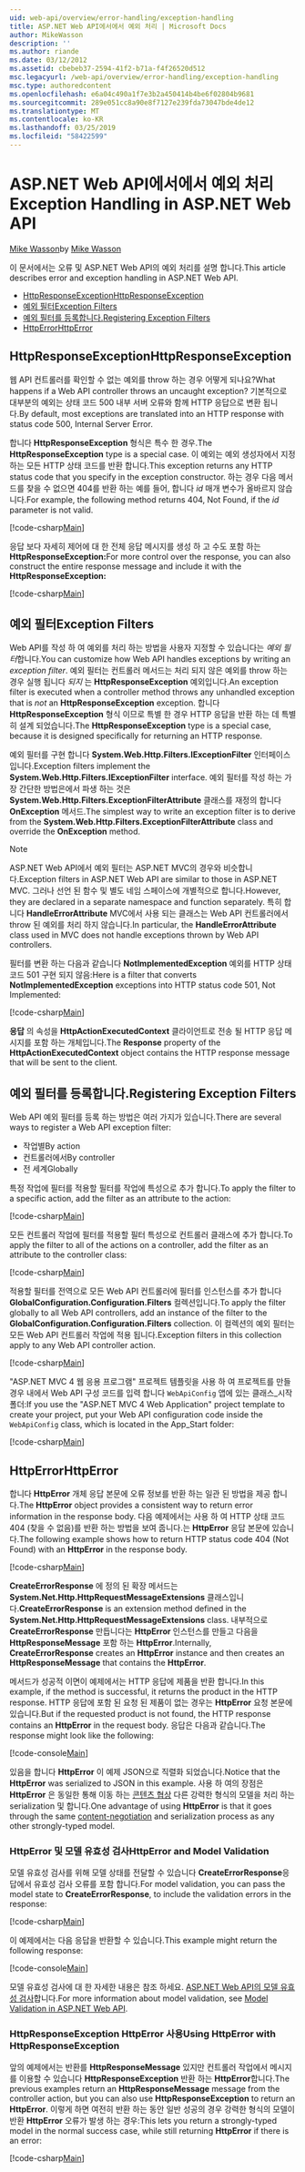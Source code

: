 ```yaml
---
uid: web-api/overview/error-handling/exception-handling
title: ASP.NET Web API에서에서 예외 처리 | Microsoft Docs
author: MikeWasson
description: ''
ms.author: riande
ms.date: 03/12/2012
ms.assetid: cbebeb37-2594-41f2-b71a-f4f26520d512
msc.legacyurl: /web-api/overview/error-handling/exception-handling
msc.type: authoredcontent
ms.openlocfilehash: e6a04c490a1f7e3b2a450414b4be6f02804b9681
ms.sourcegitcommit: 289e051cc8a90e8f7127e239fda73047bde4de12
ms.translationtype: MT
ms.contentlocale: ko-KR
ms.lasthandoff: 03/25/2019
ms.locfileid: "58422599"
---
```

<a name="exception-handling-in-aspnet-web-api"></a><span data-ttu-id="8ae71-102">ASP.NET Web API에서에서 예외 처리</span><span class="sxs-lookup"><span data-stu-id="8ae71-102">Exception Handling in ASP.NET Web API</span></span>
====================
<span data-ttu-id="8ae71-103">[Mike Wasson](https://github.com/MikeWasson)</span><span class="sxs-lookup"><span data-stu-id="8ae71-103">by [Mike Wasson](https://github.com/MikeWasson)</span></span>

<span data-ttu-id="8ae71-104">이 문서에서는 오류 및 ASP.NET Web API의 예외 처리를 설명 합니다.</span><span class="sxs-lookup"><span data-stu-id="8ae71-104">This article describes error and exception handling in ASP.NET Web API.</span></span>

- [<span data-ttu-id="8ae71-105">HttpResponseException</span><span class="sxs-lookup"><span data-stu-id="8ae71-105">HttpResponseException</span></span>](#httpresponserexception)
- [<span data-ttu-id="8ae71-106">예외 필터</span><span class="sxs-lookup"><span data-stu-id="8ae71-106">Exception Filters</span></span>](#exception_filters)
- [<span data-ttu-id="8ae71-107">예외 필터를 등록합니다.</span><span class="sxs-lookup"><span data-stu-id="8ae71-107">Registering Exception Filters</span></span>](#registering_exception_filters)
- [<span data-ttu-id="8ae71-108">HttpError</span><span class="sxs-lookup"><span data-stu-id="8ae71-108">HttpError</span></span>](#httperror)

<a id="httpresponserexception"></a>
## <a name="httpresponseexception"></a><span data-ttu-id="8ae71-109">HttpResponseException</span><span class="sxs-lookup"><span data-stu-id="8ae71-109">HttpResponseException</span></span>

<span data-ttu-id="8ae71-110">웹 API 컨트롤러를 확인할 수 없는 예외를 throw 하는 경우 어떻게 되나요?</span><span class="sxs-lookup"><span data-stu-id="8ae71-110">What happens if a Web API controller throws an uncaught exception?</span></span> <span data-ttu-id="8ae71-111">기본적으로 대부분의 예외는 상태 코드 500 내부 서버 오류와 함께 HTTP 응답으로 변환 됩니다.</span><span class="sxs-lookup"><span data-stu-id="8ae71-111">By default, most exceptions are translated into an HTTP response with status code 500, Internal Server Error.</span></span>

<span data-ttu-id="8ae71-112">합니다 **HttpResponseException** 형식은 특수 한 경우.</span><span class="sxs-lookup"><span data-stu-id="8ae71-112">The **HttpResponseException** type is a special case.</span></span> <span data-ttu-id="8ae71-113">이 예외는 예외 생성자에서 지정 하는 모든 HTTP 상태 코드를 반환 합니다.</span><span class="sxs-lookup"><span data-stu-id="8ae71-113">This exception returns any HTTP status code that you specify in the exception constructor.</span></span> <span data-ttu-id="8ae71-114">하는 경우 다음 메서드를 찾을 수 없으면 404를 반환 하는 예를 들어, 합니다 *id* 매개 변수가 올바르지 않습니다.</span><span class="sxs-lookup"><span data-stu-id="8ae71-114">For example, the following method returns 404, Not Found, if the *id* parameter is not valid.</span></span>

[!code-csharp[Main](exception-handling/samples/sample1.cs)]

<span data-ttu-id="8ae71-115">응답 보다 자세히 제어에 대 한 전체 응답 메시지를 생성 하 고 수도 포함 하는 **HttpResponseException:**</span><span class="sxs-lookup"><span data-stu-id="8ae71-115">For more control over the response, you can also construct the entire response message and include it with the **HttpResponseException:**</span></span> 

[!code-csharp[Main](exception-handling/samples/sample2.cs)]

<a id="exception_filters"></a>
## <a name="exception-filters"></a><span data-ttu-id="8ae71-116">예외 필터</span><span class="sxs-lookup"><span data-stu-id="8ae71-116">Exception Filters</span></span>

<span data-ttu-id="8ae71-117">Web API를 작성 하 여 예외를 처리 하는 방법을 사용자 지정할 수 있습니다는 *예외 필터*합니다.</span><span class="sxs-lookup"><span data-stu-id="8ae71-117">You can customize how Web API handles exceptions by writing an *exception filter*.</span></span> <span data-ttu-id="8ae71-118">예외 필터는 컨트롤러 메서드는 처리 되지 않은 예외를 throw 하는 경우 실행 됩니다 *되지* 는 **HttpResponseException** 예외입니다.</span><span class="sxs-lookup"><span data-stu-id="8ae71-118">An exception filter is executed when a controller method throws any unhandled exception that is *not* an **HttpResponseException** exception.</span></span> <span data-ttu-id="8ae71-119">합니다 **HttpResponseException** 형식 이므로 특별 한 경우 HTTP 응답을 반환 하는 데 특별히 설계 되었습니다.</span><span class="sxs-lookup"><span data-stu-id="8ae71-119">The **HttpResponseException** type is a special case, because it is designed specifically for returning an HTTP response.</span></span>

<span data-ttu-id="8ae71-120">예외 필터를 구현 합니다 **System.Web.Http.Filters.IExceptionFilter** 인터페이스입니다.</span><span class="sxs-lookup"><span data-stu-id="8ae71-120">Exception filters implement the **System.Web.Http.Filters.IExceptionFilter** interface.</span></span> <span data-ttu-id="8ae71-121">예외 필터를 작성 하는 가장 간단한 방법은에서 파생 하는 것은 **System.Web.Http.Filters.ExceptionFilterAttribute** 클래스를 재정의 합니다 **OnException** 메서드.</span><span class="sxs-lookup"><span data-stu-id="8ae71-121">The simplest way to write an exception filter is to derive from the **System.Web.Http.Filters.ExceptionFilterAttribute** class and override the **OnException** method.</span></span>

> [!NOTE]
> <span data-ttu-id="8ae71-122">ASP.NET Web API에서 예외 필터는 ASP.NET MVC의 경우와 비슷합니다.</span><span class="sxs-lookup"><span data-stu-id="8ae71-122">Exception filters in ASP.NET Web API are similar to those in ASP.NET MVC.</span></span> <span data-ttu-id="8ae71-123">그러나 선언 된 함수 및 별도 네임 스페이스에 개별적으로 합니다.</span><span class="sxs-lookup"><span data-stu-id="8ae71-123">However, they are declared in a separate namespace and function separately.</span></span> <span data-ttu-id="8ae71-124">특히 합니다 **HandleErrorAttribute** MVC에서 사용 되는 클래스는 Web API 컨트롤러에서 throw 된 예외를 처리 하지 않습니다.</span><span class="sxs-lookup"><span data-stu-id="8ae71-124">In particular, the **HandleErrorAttribute** class used in MVC does not handle exceptions thrown by Web API controllers.</span></span>


<span data-ttu-id="8ae71-125">필터를 변환 하는 다음과 같습니다 **NotImplementedException** 예외를 HTTP 상태 코드 501 구현 되지 않음:</span><span class="sxs-lookup"><span data-stu-id="8ae71-125">Here is a filter that converts **NotImplementedException** exceptions into HTTP status code 501, Not Implemented:</span></span>

[!code-csharp[Main](exception-handling/samples/sample3.cs)]

<span data-ttu-id="8ae71-126">**응답** 의 속성을 **HttpActionExecutedContext** 클라이언트로 전송 될 HTTP 응답 메시지를 포함 하는 개체입니다.</span><span class="sxs-lookup"><span data-stu-id="8ae71-126">The **Response** property of the **HttpActionExecutedContext** object contains the HTTP response message that will be sent to the client.</span></span>

<a id="registering_exception_filters"></a>
## <a name="registering-exception-filters"></a><span data-ttu-id="8ae71-127">예외 필터를 등록합니다.</span><span class="sxs-lookup"><span data-stu-id="8ae71-127">Registering Exception Filters</span></span>

<span data-ttu-id="8ae71-128">Web API 예외 필터를 등록 하는 방법은 여러 가지가 있습니다.</span><span class="sxs-lookup"><span data-stu-id="8ae71-128">There are several ways to register a Web API exception filter:</span></span>

- <span data-ttu-id="8ae71-129">작업별</span><span class="sxs-lookup"><span data-stu-id="8ae71-129">By action</span></span>
- <span data-ttu-id="8ae71-130">컨트롤러에서</span><span class="sxs-lookup"><span data-stu-id="8ae71-130">By controller</span></span>
- <span data-ttu-id="8ae71-131">전 세계</span><span class="sxs-lookup"><span data-stu-id="8ae71-131">Globally</span></span>

<span data-ttu-id="8ae71-132">특정 작업에 필터를 적용할 필터를 작업에 특성으로 추가 합니다.</span><span class="sxs-lookup"><span data-stu-id="8ae71-132">To apply the filter to a specific action, add the filter as an attribute to the action:</span></span>

[!code-csharp[Main](exception-handling/samples/sample4.cs)]

<span data-ttu-id="8ae71-133">모든 컨트롤러 작업에 필터를 적용할 필터 특성으로 컨트롤러 클래스에 추가 합니다.</span><span class="sxs-lookup"><span data-stu-id="8ae71-133">To apply the filter to all of the actions on a controller, add the filter as an attribute to the controller class:</span></span>

[!code-csharp[Main](exception-handling/samples/sample5.cs)]

<span data-ttu-id="8ae71-134">적용할 필터를 전역으로 모든 Web API 컨트롤러에 필터를 인스턴스를 추가 합니다 **GlobalConfiguration.Configuration.Filters** 컬렉션입니다.</span><span class="sxs-lookup"><span data-stu-id="8ae71-134">To apply the filter globally to all Web API controllers, add an instance of the filter to the **GlobalConfiguration.Configuration.Filters** collection.</span></span> <span data-ttu-id="8ae71-135">이 컬렉션의 예외 필터는 모든 Web API 컨트롤러 작업에 적용 됩니다.</span><span class="sxs-lookup"><span data-stu-id="8ae71-135">Exception filters in this collection apply to any Web API controller action.</span></span>

[!code-csharp[Main](exception-handling/samples/sample6.cs)]

<span data-ttu-id="8ae71-136">"ASP.NET MVC 4 웹 응용 프로그램" 프로젝트 템플릿을 사용 하 여 프로젝트를 만들 경우 내에서 Web API 구성 코드를 입력 합니다 `WebApiConfig` 앱에 있는 클래스\_시작 폴더:</span><span class="sxs-lookup"><span data-stu-id="8ae71-136">If you use the "ASP.NET MVC 4 Web Application" project template to create your project, put your Web API configuration code inside the `WebApiConfig` class, which is located in the App\_Start folder:</span></span>

[!code-csharp[Main](exception-handling/samples/sample7.cs?highlight=5)]

<a id="httperror"></a>
## <a name="httperror"></a><span data-ttu-id="8ae71-137">HttpError</span><span class="sxs-lookup"><span data-stu-id="8ae71-137">HttpError</span></span>

<span data-ttu-id="8ae71-138">합니다 **HttpError** 개체 응답 본문에 오류 정보를 반환 하는 일관 된 방법을 제공 합니다.</span><span class="sxs-lookup"><span data-stu-id="8ae71-138">The **HttpError** object provides a consistent way to return error information in the response body.</span></span> <span data-ttu-id="8ae71-139">다음 예제에서는 사용 하 여 HTTP 상태 코드 404 (찾을 수 없음)를 반환 하는 방법을 보여 줍니다.는 **HttpError** 응답 본문에 있습니다.</span><span class="sxs-lookup"><span data-stu-id="8ae71-139">The following example shows how to return HTTP status code 404 (Not Found) with an **HttpError** in the response body.</span></span>

[!code-csharp[Main](exception-handling/samples/sample8.cs)]

<span data-ttu-id="8ae71-140">**CreateErrorResponse** 에 정의 된 확장 메서드는 **System.Net.Http.HttpRequestMessageExtensions** 클래스입니다.</span><span class="sxs-lookup"><span data-stu-id="8ae71-140">**CreateErrorResponse** is an extension method defined in the **System.Net.Http.HttpRequestMessageExtensions** class.</span></span> <span data-ttu-id="8ae71-141">내부적으로 **CreateErrorResponse** 만듭니다는 **HttpError** 인스턴스를 만들고 다음을 **HttpResponseMessage** 포함 하는 **HttpError**.</span><span class="sxs-lookup"><span data-stu-id="8ae71-141">Internally, **CreateErrorResponse** creates an **HttpError** instance and then creates an **HttpResponseMessage** that contains the **HttpError**.</span></span>

<span data-ttu-id="8ae71-142">메서드가 성공적 이면이 예제에서는 HTTP 응답에 제품을 반환 합니다.</span><span class="sxs-lookup"><span data-stu-id="8ae71-142">In this example, if the method is successful, it returns the product in the HTTP response.</span></span> <span data-ttu-id="8ae71-143">HTTP 응답에 포함 된 요청 된 제품이 없는 경우는 **HttpError** 요청 본문에 있습니다.</span><span class="sxs-lookup"><span data-stu-id="8ae71-143">But if the requested product is not found, the HTTP response contains an **HttpError** in the request body.</span></span> <span data-ttu-id="8ae71-144">응답은 다음과 같습니다.</span><span class="sxs-lookup"><span data-stu-id="8ae71-144">The response might look like the following:</span></span>

[!code-console[Main](exception-handling/samples/sample9.cmd)]

<span data-ttu-id="8ae71-145">있음을 합니다 **HttpError** 이 예제 JSON으로 직렬화 되었습니다.</span><span class="sxs-lookup"><span data-stu-id="8ae71-145">Notice that the **HttpError** was serialized to JSON in this example.</span></span> <span data-ttu-id="8ae71-146">사용 하 여의 장점은 **HttpError** 은 동일한 통해 이동 하는 [콘텐츠 협상](../formats-and-model-binding/content-negotiation.md) 다른 강력한 형식의 모델을 처리 하는 serialization 및 합니다.</span><span class="sxs-lookup"><span data-stu-id="8ae71-146">One advantage of using **HttpError** is that it goes through the same [content-negotiation](../formats-and-model-binding/content-negotiation.md) and serialization process as any other strongly-typed model.</span></span>

### <a name="httperror-and-model-validation"></a><span data-ttu-id="8ae71-147">HttpError 및 모델 유효성 검사</span><span class="sxs-lookup"><span data-stu-id="8ae71-147">HttpError and Model Validation</span></span>

<span data-ttu-id="8ae71-148">모델 유효성 검사를 위해 모델 상태를 전달할 수 있습니다 **CreateErrorResponse**응답에서 유효성 검사 오류를 포함 합니다.</span><span class="sxs-lookup"><span data-stu-id="8ae71-148">For model validation, you can pass the model state to **CreateErrorResponse**, to include the validation errors in the response:</span></span>

[!code-csharp[Main](exception-handling/samples/sample10.cs)]

<span data-ttu-id="8ae71-149">이 예제에서는 다음 응답을 반환할 수 있습니다.</span><span class="sxs-lookup"><span data-stu-id="8ae71-149">This example might return the following response:</span></span>

[!code-console[Main](exception-handling/samples/sample11.cmd)]

<span data-ttu-id="8ae71-150">모델 유효성 검사에 대 한 자세한 내용은 참조 하세요. [ASP.NET Web API의 모델 유효성 검사](../formats-and-model-binding/model-validation-in-aspnet-web-api.md)합니다.</span><span class="sxs-lookup"><span data-stu-id="8ae71-150">For more information about model validation, see [Model Validation in ASP.NET Web API](../formats-and-model-binding/model-validation-in-aspnet-web-api.md).</span></span>

### <a name="using-httperror-with-httpresponseexception"></a><span data-ttu-id="8ae71-151">HttpResponseException HttpError 사용</span><span class="sxs-lookup"><span data-stu-id="8ae71-151">Using HttpError with HttpResponseException</span></span>

<span data-ttu-id="8ae71-152">앞의 예제에서는 반환를 **HttpResponseMessage** 있지만 컨트롤러 작업에서 메시지를 이용할 수 있습니다 **HttpResponseException** 반환 하는 **HttpError**합니다.</span><span class="sxs-lookup"><span data-stu-id="8ae71-152">The previous examples return an **HttpResponseMessage** message from the controller action, but you can also use **HttpResponseException** to return an **HttpError**.</span></span> <span data-ttu-id="8ae71-153">이렇게 하면 여전히 반환 하는 동안 일반 성공의 경우 강력한 형식의 모델이 반환 **HttpError** 오류가 발생 하는 경우:</span><span class="sxs-lookup"><span data-stu-id="8ae71-153">This lets you return a strongly-typed model in the normal success case, while still returning **HttpError** if there is an error:</span></span>

[!code-csharp[Main](exception-handling/samples/sample12.cs)]
